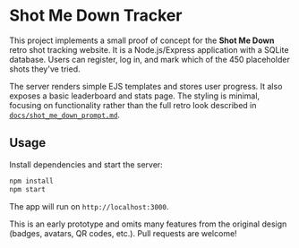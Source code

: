 # Shot Me Down Tracker

This project implements a small proof of concept for the **Shot Me Down** retro shot tracking website. It is a Node.js/Express application with a SQLite database. Users can register, log in, and mark which of the 450 placeholder shots they've tried.

The server renders simple EJS templates and stores user progress. It also exposes a basic leaderboard and stats page. The styling is minimal, focusing on functionality rather than the full retro look described in [`docs/shot_me_down_prompt.md`](docs/shot_me_down_prompt.md).

## Usage

Install dependencies and start the server:

```bash
npm install
npm start
```

The app will run on `http://localhost:3000`.

This is an early prototype and omits many features from the original design (badges, avatars, QR codes, etc.). Pull requests are welcome!
